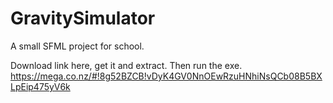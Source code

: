 GravitySimulator
================

A small SFML project for school.

Download link here, get it and extract. Then run the exe.
https://mega.co.nz/#!8g52BZCB!vDyK4GV0NnOEwRzuHNhiNsQCb08B5BXLpEip475yV6k
